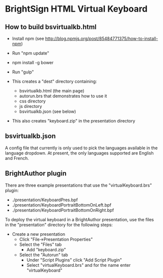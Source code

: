 BrightSign HTML Virtual Keyboard
====================

How to build bsvirtualkb.html
----------------
- Install npm (see http://blog.npmjs.org/post/85484771375/how-to-install-npm)
- Run "npm update"
- npm install -g bower

- Run "gulp"
- This creates a "dest" directory containing:
    - bsvirtualkb.html (the main page)
    - autorun.brs that demonstrates how to use it
    - css directory
    - js directory 
    - bsvirtualkb.json (see below)
- This also creates "keyboard.zip" in the presentation directory   
    
bsvirtualkb.json
----------------
A config file that currently is only used to pick the languages available in the language dropdown. At present, the 
only languages supported are English and French.


BrightAuthor plugin
-------------------
There are three example presentations that use the "virtualKeyboard.brs" plugin:

- ./presentation/KeyboardPres.bpf
- ./presentation/KeyboardPortraitBottomOnLeft.bpf
- ./presentation/KeyboardPortraitBottomOnRight.bpf

To deploy the virtual keyboard in a BrightAuthor presentation, use the files in the "presentation" directory for the following steps:

- Create a new presentation
    - Click "File->Presentation Properties"
    - Select the "Files" tab
        -  Add "keyboard.zip"
    - Select the "Autorun" tab
        - Under "Script Plugins" click "Add Script Plugin"
        - Select "virtualKeyboard.brs" and for the name enter "virtualKeyboard"
        
